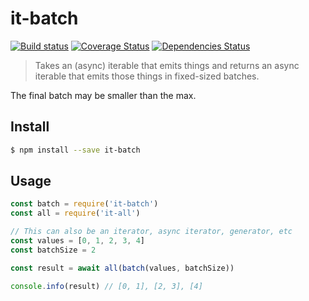 # it-batch

[![Build status](https://travis-ci.org/achingbrain/it.svg?branch=master)](https://travis-ci.org/achingbrain/it?branch=master) [![Coverage Status](https://coveralls.io/repos/github/achingbrain/it/badge.svg?branch=master)](https://coveralls.io/github/achingbrain/it?branch=master) [![Dependencies Status](https://david-dm.org/achingbrain/it/status.svg?path=packages/it-batch)](https://david-dm.org/achingbrain/it?path=packages/it-batch)

> Takes an (async) iterable that emits things and returns an async iterable that
> emits those things in fixed-sized batches.

The final batch may be smaller than the max.

## Install

```sh
$ npm install --save it-batch
```

## Usage

```javascript
const batch = require('it-batch')
const all = require('it-all')

// This can also be an iterator, async iterator, generator, etc
const values = [0, 1, 2, 3, 4]
const batchSize = 2

const result = await all(batch(values, batchSize))

console.info(result) // [0, 1], [2, 3], [4]
```
